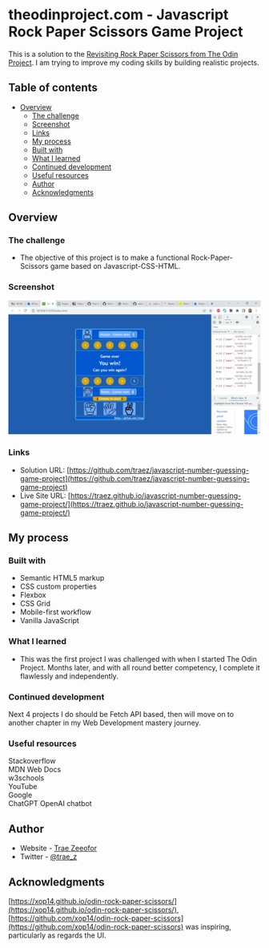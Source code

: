 # theodinproject.com - Javascript Rock Paper Scissors Game Project

This is a solution to the [Revisiting Rock Paper Scissors from The Odin Project](https://www.theodinproject.com/lessons/foundations-revisiting-rock-paper-scissors). I am trying to improve my coding skills by building realistic projects. 

## Table of contents

- [Overview](#overview)
  - [The challenge](#the-challenge)
  - [Screenshot](#screenshot)
  - [Links](#links)
  - [My process](#my-process)
  - [Built with](#built-with)
  - [What I learned](#what-i-learned)
  - [Continued development](#continued-development)
  - [Useful resources](#useful-resources)
  - [Author](#author)
  - [Acknowledgments](#acknowledgments)

## Overview

### The challenge

- The objective of this project is to make a functional Rock-Paper-Scissors game based on Javascript-CSS-HTML. 

### Screenshot

![](/images/screenshot-desktop.png)

### Links

- Solution URL: [https://github.com/traez/javascript-number-guessing-game-project](https://github.com/traez/javascript-number-guessing-game-project)
- Live Site URL: [https://traez.github.io/javascript-number-guessing-game-project/](https://traez.github.io/javascript-number-guessing-game-project/)

## My process

### Built with

- Semantic HTML5 markup
- CSS custom properties
- Flexbox
- CSS Grid
- Mobile-first workflow
- Vanilla JavaScript

### What I learned

- This was the first project I was challenged with when I started The Odin Project. Months later, and with all round better competency, I complete it flawlessly and independently.  

### Continued development

Next 4 projects I do should be Fetch API based, then will move on to another chapter in my Web Development mastery journey.       

### Useful resources

Stackoverflow  
MDN Web Docs  
w3schools  
YouTube  
Google  
ChatGPT OpenAI chatbot  

## Author

- Website - [Trae Zeeofor](https://github.com/traez)  
- Twitter - [@trae_z](https://twitter.com/trae_z) 

## Acknowledgments

[https://xop14.github.io/odin-rock-paper-scissors/](https://xop14.github.io/odin-rock-paper-scissors/),
[https://github.com/xop14/odin-rock-paper-scissors](https://github.com/xop14/odin-rock-paper-scissors)
was inspiring, particularly as regards the UI.   
